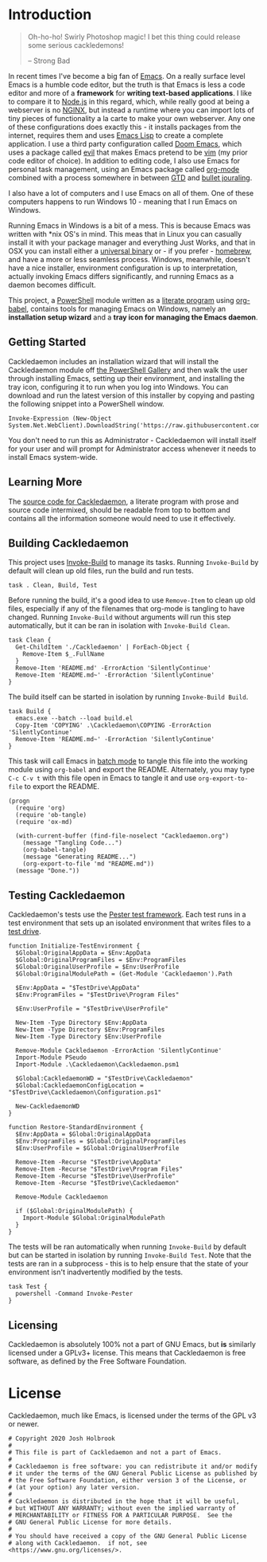 
# Introduction

> Oh-ho-ho! Swirly Photoshop magic! I bet this thing could release some serious
> cackledemons!
> 
> &#x2013; Strong Bad

In recent times I've become a big fan of [Emacs](https://www.gnu.org/software/emacs/). On a really surface level Emacs
is a humble code editor, but the truth is that Emacs is less a code editor and
more of a **framework** for **writing text-based applications**. I like to compare
it to [Node.js](https://nodejs.org) in this regard, which, while really good at being a webserver is
no [NGINX](https://www.nginx.com/), but instead a runtime where you can import lots of tiny pieces of
functionality a la carte to make your own webserver. Any one of these
configurations does exactly this - it installs packages from the internet,
requires them and uses [Emacs Lisp](https://www.gnu.org/software/emacs/manual/html_node/eintr/) to create a complete application. I use a
third party configuration called [Doom Emacs](https://github.com/hlissner/doom-emacs), which uses a package called [evil](https://github.com/emacs-evil/evil)
that makes Emacs pretend to be [vim](https://www.vim.org/) (my prior code editor of choice). In addition
to editing code, I also use Emacs for personal task management, using an Emacs
package called [org-mode](https://orgmode.org/) combined with a process somewhere in between [GTD](https://en.wikipedia.org/wiki/Getting_Things_Done) and
[bullet jouraling](https://en.wikipedia.org/wiki/Bullet_Journal).

I also have a lot of computers and I use Emacs on all of them. One of these
computers happens to run Windows 10 - meaning that I run Emacs on Windows.

Running Emacs in Windows is a bit of a mess. This is because Emacs was written
with \*nix OS's in mind. This meas that in Linux you can casually install it with
your package manager and everything Just Works, and that in OSX you can install
either a [universal binary](https://emacsformacosx.com/) or - if you prefer - [homebrew](https://brew.sh/), and have a more or less
seamless process. Windows, meanwhile, doesn't have a nice installer, environment
configuration is up to interpretation, actually invoking Emacs differs
significantly, and running Emacs as a daemon becomes difficult.

This project, a [PowerShell](https://docs.microsoft.com/en-us/powershell/scripting/overview?view=powershell-5.1) module written as a [literate program](https://en.wikipedia.org/wiki/Literate_programming) using [org-babel](https://orgmode.org/worg/org-contrib/babel/),
contains tools for managing Emacs on Windows, namely an ****installation setup
wizard**** and a ****tray icon for managing the Emacs daemon****.


## Getting Started

Cackledaemon includes an installation wizard that will install the Cackledaemon
module off [the PowerShell Gallery](https://www.powershellgallery.com/packages/Cackledaemon) and then walk the user through installing
Emacs, setting up their environment, and installing the tray icon, configuring
it to run when you log into Windows. You can download and run the latest version
of this installer by copying and pasting the following snippet into a PowerShell
window.

    Invoke-Expression (New-Object System.Net.WebClient).DownloadString('https://raw.githubusercontent.com/jfhbrook/cackledaemon/master/Cackledaemon/InstallWizard.ps1')

You don't need to run this as Administrator - Cackledaemon will install
itself for your user and will prompt for Administrator access whenever it needs
to install Emacs system-wide.


## Learning More

The [source code for Cackledaemon](https://github.com/jfhbrook/cackledaemon/blob/master/Cackledaemon.org), a literate program with prose and source code
intermixed, should be readable from top to bottom and contains all the
information someone would need to use it effectively.


## Building Cackledaemon

This project uses [Invoke-Build](https://github.com/nightroman/Invoke-Build) to manage its tasks. Running `Invoke-Build` by
default will clean up old files, run the build and run tests.

    task . Clean, Build, Test

Before running the build, it's a good idea to use `Remove-Item` to clean up old
files, especially if any of the filenames that org-mode is tangling to have
changed. Running `Invoke-Build` without arguments will run this step
automatically, but it can be ran in isolation with `Invoke-Build Clean`.

    task Clean {
      Get-ChildItem './Cackledaemon' | ForEach-Object {
        Remove-Item $_.FullName
      }
      Remove-Item 'README.md' -ErrorAction 'SilentlyContinue'
      Remove-Item 'README.md~' -ErrorAction 'SilentlyContinue'
    }

The build itself can be started in isolation by running `Invoke-Build Build`.

    task Build {
      emacs.exe --batch --load build.el
      Copy-Item 'COPYING' .\Cackledaemon\COPYING -ErrorAction 'SilentlyContinue'
      Remove-Item 'README.md~' -ErrorAction 'SilentlyContinue'
    }

This task will call Emacs in [batch mode](https://www.gnu.org/software/emacs/manual/html_node/elisp/Batch-Mode.html) to tangle this file into the working
module using `org-babel` and export the README. Alternately, you may type `C-c
C-v t` with this file open in Emacs to tangle it and use `org-export-to-file` to
export the README.

    (progn
      (require 'org)
      (require 'ob-tangle)
      (require 'ox-md)
    
      (with-current-buffer (find-file-noselect "Cackledaemon.org")
        (message "Tangling Code...")
        (org-babel-tangle)
        (message "Generating README...")
        (org-export-to-file 'md "README.md"))
      (message "Done."))


## Testing Cackledaemon

Cackledaemon's tests use the [Pester test framework](https://pester.dev/). Each test runs in a test environment
that sets up an isolated environment that writes files to a [test drive](https://pester.dev/docs/usage/testdrive).

    function Initialize-TestEnvironment {
      $Global:OriginalAppData = $Env:AppData
      $Global:OriginalProgramFiles = $Env:ProgramFiles
      $Global:OriginalUserProfile = $Env:UserProfile
      $Global:OriginalModulePath = (Get-Module 'Cackledaemon').Path
    
      $Env:AppData = "$TestDrive\AppData"
      $Env:ProgramFiles = "$TestDrive\Program Files"
    
      $Env:UserProfile = "$TestDrive\UserProfile"
    
      New-Item -Type Directory $Env:AppData
      New-Item -Type Directory $Env:ProgramFiles
      New-Item -Type Directory $Env:UserProfile
    
      Remove-Module Cackledaemon -ErrorAction 'SilentlyContinue'
      Import-Module PSeudo
      Import-Module .\Cackledaemon\Cackledaemon.psm1
    
      $Global:CackledaemonWD = "$TestDrive\Cackledaemon"
      $Global:CackledaemonConfigLocation = "$TestDrive\Cackledaemon\Configuration.ps1"
    
      New-CackledaemonWD
    }
    
    function Restore-StandardEnvironment {
      $Env:AppData = $Global:OriginalAppData
      $Env:ProgramFiles = $Global:OriginalProgramFiles
      $Env:UserProfile = $Global:OriginalUserProfile
    
      Remove-Item -Recurse "$TestDrive\AppData"
      Remove-Item -Recurse "$TestDrive\Program Files"
      Remove-Item -Recurse "$TestDrive\UserProfile"
      Remove-Item -Recurse "$TestDrive\Cackledaemon"
    
      Remove-Module Cackledaemon
    
      if ($Global:OriginalModulePath) {
        Import-Module $Global:OriginalModulePath
      }
    }

The tests will be ran automatically when running `Invoke-Build` by default but
can be started in isolation by running `Invoke-Build Test`. Note that the tests
are ran in a subprocess - this is to help ensure that the state of your
environment isn't inadvertently modified by the tests.

    task Test {
      powershell -Command Invoke-Pester
    }


## Licensing

Cackledaemon is absolutely 100% not a part of GNU Emacs, but **is** similarly
licensed under a GPLv3+ license. This means that Cackledaemon is free software,
as defined by the Free Software Foundation.


# License

Cackledaemon, much like Emacs, is licensed under the terms of the GPL v3 or
newer.

    # Copyright 2020 Josh Holbrook
    #
    # This file is part of Cackledaemon and not a part of Emacs.
    #
    # Cackledaemon is free software: you can redistribute it and/or modify
    # it under the terms of the GNU General Public License as published by
    # the Free Software Foundation, either version 3 of the License, or
    # (at your option) any later version.
    #
    # Cackledaemon is distributed in the hope that it will be useful,
    # but WITHOUT ANY WARRANTY; without even the implied warranty of
    # MERCHANTABILITY or FITNESS FOR A PARTICULAR PURPOSE.  See the
    # GNU General Public License for more details.
    #
    # You should have received a copy of the GNU General Public License
    # along with Cackledaemon.  if not, see <https://www.gnu.org/licenses/>.

